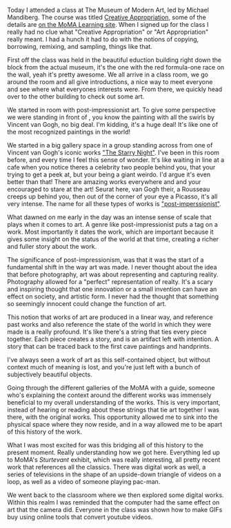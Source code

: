 Today I attended a class at The Museum of Modern Art, led by Michael Mandiberg. The course was titled [Creative Appropriation](http://moma.org/learn/courses/courses#course236), some of the details are [on the MoMA Learning site](http://www.moma.org/learn/moma_learning/blog/creative-appropriation-the-smallest-move-is-often-the-hardest). When I signed up for the class I really had no clue what "Creative Appropriation" or "Art Appropriation" really meant. I had a hunch it had to do with the notions of copying, borrowing, remixing, and sampling, things like that.

First off the class was held in the beautiful eduction building right down the block from the actual museum, it's the one with the red formula-one race on the wall, yeah it's pretty awesome. We all arrive in a class room, we go around the room and all give introductions, a nice way to meet everyone and see where what everyones interests were. From there, we quickly head over to the other building to check out some art.

We started in room with post-impressionist art. To give some perspective we were standing in front of , you know the painting with all the swirls by Vincent van Gogh, no big deal. I'm kidding, it's a huge deal! It's like one of the most recognized paintings in the world!

We started in a big gallery space in a group standing across from one of Vincent van Gogh's iconic works ["The Starry Night"](http://www.moma.org/collection_images/resized/075/w500h420/CRI_133075.jpg). I've been in this room before, and every time I feel this sense of wonder. It's like waiting in line at a cafe when you notice theres a celebrity two people behind you, that your trying to get a peek at, but your being a giant weirdo. I'd argue it's even better than that! There are amazing works everywhere and and your encouraged to stare at the art! Seurat here, van Gogh their, a Rousseau creeps up behind you, then out of the corner of your eye a Picasso, it's all very intense. The name for all these types of works is ["post-imperssionist"](http://www.moma.org/collection/details.php?theme_id=10173).

What dawned on me early in the day was an intense sense of scale that plays when it comes to art. A genre like post-impressionist puts a tag on a work. Most importantly it dates the work, which are important because it gives some insight on the status of the world at that time, creating a richer and fuller story about the work.

The significance of post-impressionism, was that it was the start of a fundamental shift in the way art was made. I never thought about the idea that before photography, art was about representing and capturing reality. Photography allowed for a "perfect" representation of realty. It's a scary and inspiring thought that one innovation or a small invention can have an effect on society, and artistic form. I never had the thought that something so seemingly innocent could change the function of art.

This notion that works of art are produced in a linear way, and reference past works and also reference the state of the world in which they were made is a really profound. It's like there's a string that ties every piece together. Each piece creates a story, and is an artifact left with intention. A story that can be traced back to the first cave paintings and handprints.

I've always seen a work of art as this self-contained object, but without context much of meaning is lost, and you're just left with a bunch of subjectively beautiful objects.

Going through the different galleries of the MoMA with a guide, someone who's explaining the context around the different works was immensely beneficial to my overall understanding of the works. This is very important, instead of hearing or reading about these strings that tie art together I was there, with the original works. This opportunity allowed me to sink into the physical space where they now reside, and in a way allowed me to be apart of this history of the work.

What I was most excited for was this bridging all of this history to the present moment. Really understanding how we got here. Everything led up to MoMA's _Sturtevant_ exhibit, which was really interesting, all pretty recent work that references all the classics. There was digital work as well, a series of televisions in the shape of an upside-down triangle of videos on a loop, as well as a video of someone playing pac-man. 

We went back to the classroom where we then explored some digital works. Within this realm I was reminded that the computer had the same effect on art that the camera did. Everyone in the class was shown how to make GIFs buy using online tools that convert youtube videos.

